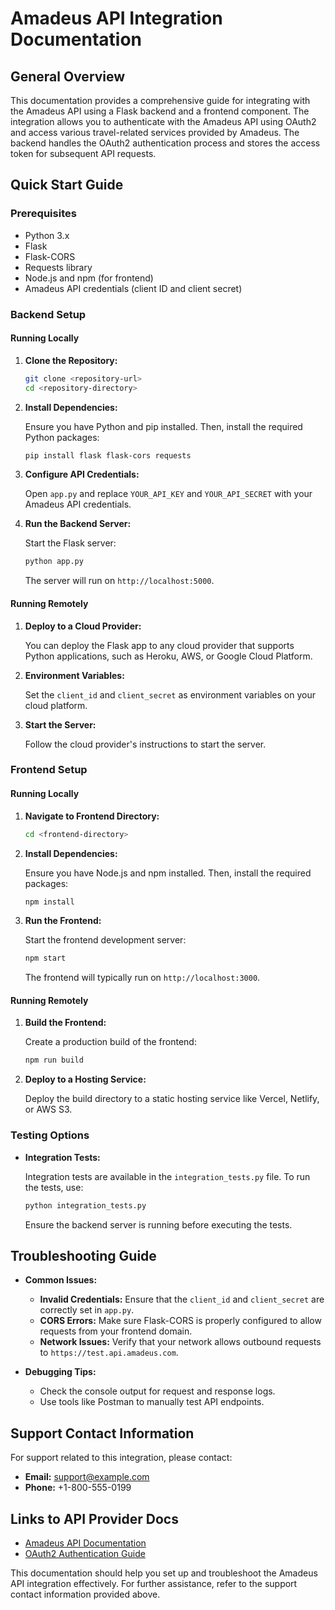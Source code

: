 # Amadeus API Integration Documentation

## General Overview

This documentation provides a comprehensive guide for integrating with the Amadeus API using a Flask backend and a frontend component. The integration allows you to authenticate with the Amadeus API using OAuth2 and access various travel-related services provided by Amadeus. The backend handles the OAuth2 authentication process and stores the access token for subsequent API requests.

## Quick Start Guide

### Prerequisites

- Python 3.x
- Flask
- Flask-CORS
- Requests library
- Node.js and npm (for frontend)
- Amadeus API credentials (client ID and client secret)

### Backend Setup

#### Running Locally

1. **Clone the Repository:**

   ```bash
   git clone <repository-url>
   cd <repository-directory>
   ```

2. **Install Dependencies:**

   Ensure you have Python and pip installed. Then, install the required Python packages:

   ```bash
   pip install flask flask-cors requests
   ```

3. **Configure API Credentials:**

   Open `app.py` and replace `YOUR_API_KEY` and `YOUR_API_SECRET` with your Amadeus API credentials.

4. **Run the Backend Server:**

   Start the Flask server:

   ```bash
   python app.py
   ```

   The server will run on `http://localhost:5000`.

#### Running Remotely

1. **Deploy to a Cloud Provider:**

   You can deploy the Flask app to any cloud provider that supports Python applications, such as Heroku, AWS, or Google Cloud Platform.

2. **Environment Variables:**

   Set the `client_id` and `client_secret` as environment variables on your cloud platform.

3. **Start the Server:**

   Follow the cloud provider's instructions to start the server.

### Frontend Setup

#### Running Locally

1. **Navigate to Frontend Directory:**

   ```bash
   cd <frontend-directory>
   ```

2. **Install Dependencies:**

   Ensure you have Node.js and npm installed. Then, install the required packages:

   ```bash
   npm install
   ```

3. **Run the Frontend:**

   Start the frontend development server:

   ```bash
   npm start
   ```

   The frontend will typically run on `http://localhost:3000`.

#### Running Remotely

1. **Build the Frontend:**

   Create a production build of the frontend:

   ```bash
   npm run build
   ```

2. **Deploy to a Hosting Service:**

   Deploy the build directory to a static hosting service like Vercel, Netlify, or AWS S3.

### Testing Options

- **Integration Tests:**

  Integration tests are available in the `integration_tests.py` file. To run the tests, use:

  ```bash
  python integration_tests.py
  ```

  Ensure the backend server is running before executing the tests.

## Troubleshooting Guide

- **Common Issues:**

  - **Invalid Credentials:** Ensure that the `client_id` and `client_secret` are correctly set in `app.py`.
  - **CORS Errors:** Make sure Flask-CORS is properly configured to allow requests from your frontend domain.
  - **Network Issues:** Verify that your network allows outbound requests to `https://test.api.amadeus.com`.

- **Debugging Tips:**

  - Check the console output for request and response logs.
  - Use tools like Postman to manually test API endpoints.

## Support Contact Information

For support related to this integration, please contact:

- **Email:** support@example.com
- **Phone:** +1-800-555-0199

## Links to API Provider Docs

- [Amadeus API Documentation](https://developers.amadeus.com/self-service)
- [OAuth2 Authentication Guide](https://developers.amadeus.com/self-service/apis-docs/guides/authorization-262)

This documentation should help you set up and troubleshoot the Amadeus API integration effectively. For further assistance, refer to the support contact information provided above.